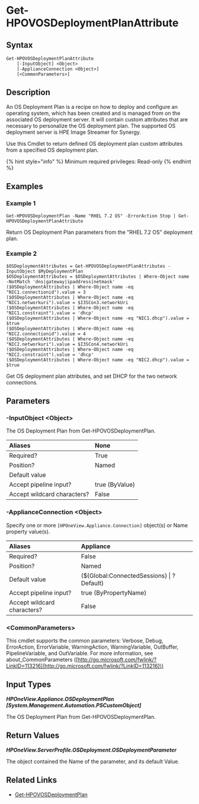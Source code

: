 ﻿---
description: Get OS deployment plan parameters and attributes.
---

# Get-HPOVOSDeploymentPlanAttribute

## Syntax

```text
Get-HPOVOSDeploymentPlanAttribute
    [-InputObject] <Object>
    [-ApplianceConnection <Object>]
    [<CommonParameters>]
```

## Description

An OS Deployment Plan is a recipe on how to deploy and configure an operating system, which has been created and is managed from on the associated OS deployment server.  It will contain custom attributes that are necessary to personalize the OS deployment plan.  The supported OS deployment server is HPE Image Streamer for Synergy.

Use this Cmdlet to return defined OS deployment plan custom attributes from a specified OS deployment plan.

{% hint style="info" %}
Minimum required privileges: Read-only
{% endhint %}

## Examples

###  Example 1 

```text
Get-HPOVOSDeploymentPlan -Name "RHEL 7.2 OS" -ErrorAction Stop | Get-HPOVOSDeploymentPlanAttribute
```

Return OS Deployment Plan parameters from the "RHEL 7.2 OS" deployment plan.

###  Example 2 

```text
$OSDeploymentAttributes = Get-HPOVOSDeploymentPlanAttributes -InputObject $MyDeploymentPlan
$OSDeploymentAttributes = $OSDeploymentAttributes | Where-Object name -NotMatch 'dns|gateway|ipaddress|netmask'
($OSDeploymentAttributes | Where-Object name -eq "NIC1.connectionid").value = 3
($OSDeploymentAttributes | Where-Object name -eq "NIC1.networkuri").value = $I3SCon3.networkUri
($OSDeploymentAttributes | Where-Object name -eq "NIC1.constraint").value = 'dhcp'
($OSDeploymentAttributes | Where-Object name -eq "NIC1.dhcp").value = $true
($OSDeploymentAttributes | Where-Object name -eq "NIC2.connectionid").value = 4
($OSDeploymentAttributes | Where-Object name -eq "NIC2.networkuri").value = $I3SCon4.networkUri
($OSDeploymentAttributes | Where-Object name -eq "NIC2.constraint").value = 'dhcp'
($OSDeploymentAttributes | Where-Object name -eq "NIC2.dhcp").value = $true
```

Get OS deployment plan attributes, and set DHCP for the two network connections.

## Parameters

### -InputObject &lt;Object&gt;

The OS Deployment Plan from Get-HPOVOSDeploymentPlan.

| Aliases | None |
| :--- | :--- |
| Required? | True |
| Position? | Named |
| Default value |  |
| Accept pipeline input? | true (ByValue) |
| Accept wildcard characters? | False |

### -ApplianceConnection &lt;Object&gt;

Specify one or more `[HPOneView.Appliance.Connection]` object(s) or Name property value(s).

| Aliases | Appliance |
| :--- | :--- |
| Required? | False |
| Position? | Named |
| Default value | (${Global:ConnectedSessions} &vert; ? Default) |
| Accept pipeline input? | true (ByPropertyName) |
| Accept wildcard characters? | False |

### &lt;CommonParameters&gt;

This cmdlet supports the common parameters: Verbose, Debug, ErrorAction, ErrorVariable, WarningAction, WarningVariable, OutBuffer, PipelineVariable, and OutVariable. For more information, see about\_CommonParameters \([http://go.microsoft.com/fwlink/?LinkID=113216](http://go.microsoft.com/fwlink/?LinkID=113216)\)

## Input Types

_**HPOneView.Appliance.OSDeploymentPlan [System.Management.Automation.PSCustomObject]**_

The OS Deployment Plan from Get-HPOVOSDeploymentPlan.

## Return Values

_**HPOneView.ServerProfile.OSDeployment.OSDeploymentParameter**_

The object contained the Name of the parameter, and its default Value.

## Related Links

* [Get-HPOVOSDeploymentPlan](get-hpovosdeploymentplan.md)
